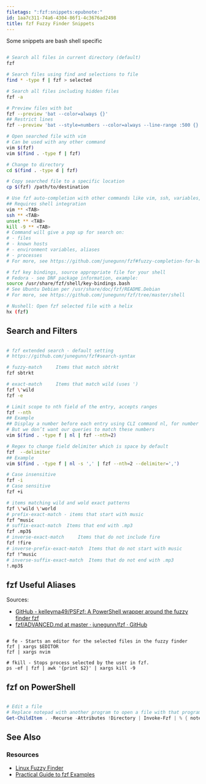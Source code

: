 ```yaml
---
filetags: ":fzf:snippets:epubnote:"
id: 1aa7c311-74a6-4304-86f1-4c3676ad2498
title: fzf Fuzzy Finder Snippets
---
```


Some snippets are bash shell specific

``` bash

# Search all files in current directory (default)
fzf

# Search files using find and selections to file
find * -type f | fzf > selected

# Search all files including hidden files
fzf -a

# Preview files with bat
fzf --preview 'bat --color=always {}'
## Restrict lines
fzf --preview 'bat --style=numbers --color=always --line-range :500 {}'

# Open searched file with vim
# Can be used with any other command
vim $(fzf)
vim $(find . -type f | fzf)

# Change to directory
cd $(find . -type d | fzf)

# Copy searched file to a specific location
cp $(fzf) /path/to/destination

# Use fzf auto-completion with other commands like vim, ssh, variables, kill
## Requires shell integration
vim ** <TAB>
ssh ** <TAB>
unset ** <TAB>
kill -9 ** <TAB>
# Command will give a pop up for search on:
# - files
# - known hosts
# - environment variables, aliases
# - processes
# For more, see https://github.com/junegunn/fzf#fuzzy-completion-for-bash-and-zsh

# fzf key bindings, source appropriate file for your shell
# Fedora - see DNF package information, example:
source /usr/share/fzf/shell/key-bindings.bash
# See Ubuntu Debian per /usr/share/doc/fzf/README.Debian
# For more, see https://github.com/junegunn/fzf/tree/master/shell

# Nushell: Open fzf selected file with a helix
hx (fzf)

```

## Search and Filters

``` bash

# fzf extended search - default setting
# https://github.com/junegunn/fzf#search-syntax

# fuzzy-match     Items that match sbtrkt
fzf sbtrkt

# exact-match     Items that match wild (uses ')
fzf \'wild
fzf -e

# Limit scope to nth field of the entry, accepts ranges
fzf --nth
## Example
## Display a number before each entry using CLI command nl, for number of lines
# But we don’t want our queries to match these numbers
vim $(find . -type f | nl | fzf --nth=2)

# Regex to change field delimiter which is space by default
fzf  --delimiter
## Example
vim $(find . -type f | nl -s ',' | fzf --nth=2 --delimiter=',')

# Case insensitive
fzf -i
# Case sensitive
fzf +i

# items matching wild and wold exact patterns
fzf \'wild \'world
# prefix-exact-match - items that start with music
fzf ^music
# suffix-exact-match  Items that end with .mp3
fzf .mp3$
# inverse-exact-match     Items that do not include fire
fzf !fire
# inverse-prefix-exact-match  Items that do not start with music
fzf !^music
# inverse-suffix-exact-match  Items that do not end with .mp3
!.mp3$

```

## fzf Useful Aliases

Sources:

- [GitHub - kelleyma49/PSFzf: A PowerShell wrapper around the fuzzy
  finder
  fzf](https://github.com/kelleyma49/PSFzf?tab=readme-ov-file#helper-functions)
- [fzf/ADVANCED.md at master · junegunn/fzf ·
  GitHub](https://github.com/junegunn/fzf/blob/master/ADVANCED.md)

``` shell

# fe - Starts an editor for the selected files in the fuzzy finder
fzf | xargs $EDITOR
fzf | xargs nvim

# fkill - Stops process selected by the user in fzf.
ps -ef | fzf | awk '{print $2}' | xargs kill -9

```

## fzf on PowerShell

``` powershell

# Edit a file
# Replace notepad with another program to open a file with that program
Get-ChildItem . -Recurse -Attributes !Directory | Invoke-Fzf | % { notepad $_ }

```

## See Also

### Resources

- [Linux Fuzzy
  Finder](https://www.redhat.com/sysadmin/fzf-linux-fuzzy-finder)
- [Practical Guide to fzf
  Examples](https://thevaluable.dev/practical-guide-fzf-example/)
